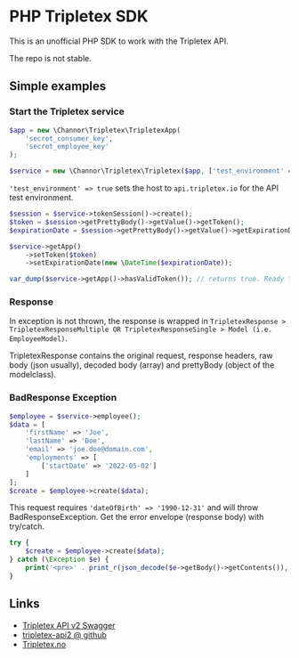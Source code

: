 # PHP Tripletex SDK
This is an unofficial PHP SDK to work with the Tripletex API.

The repo is not stable.

## Simple examples
### Start the Tripletex service
```php
$app = new \Channor\Tripletex\TripletexApp(
    'secret_consumer_key',
    'secret_employee_key'
);

$service = new \Channor\Tripletex\Tripletex($app, ['test_environment' => true]);
```
`'test_environment' => true` sets the host to `api.tripletex.io` for the API test environment.

```php
$session = $service->tokenSession()->create();
$token = $session->getPrettyBody()->getValue()->getToken();
$expirationDate = $session->getPrettyBody()->getValue()->getExpirationDate();

$service->getApp()
    ->setToken($token)
    ->setExpirationDate(new \DateTime($expirationDate));

var_dump($service->getApp()->hasValidToken()); // returns true. Ready for other requests.
```
### Response
In exception is not thrown, the response is wrapped in `TripletexResponse > TripletexResponseMultiple OR TripletexResponseSingle > Model (i.e. EmployeeModel)`.

TripletexResponse contains the original request, response headers, raw body (json usually), decoded body (array) and prettyBody (object of the modelclass).

### BadResponse Exception
```php
$employee = $service->employee();
$data = [
    'firstName' => 'Joe',
    'lastName' => 'Doe',
    'email' => 'joe.doe@domain.com',
    'employments' => [
        ['startDate' => '2022-05-02']
    ]
];
$create = $employee->create($data);
```
This request requires `'dateOfBirth' => '1990-12-31'` and will throw BadResponseException. Get the error envelope (response body) with try/catch.
```php
try {
    $create = $employee->create($data);
} catch (\Exception $e) {
    print('<pre>' . print_r(json_decode($e->getBody()->getContents()), true) . '</pre>');
}
```

## Links
* [Tripletex API v2 Swagger](https://tripletex.no/v2-docs/)
* [tripletex-api2 @ github](https://github.com/Tripletex/tripletex-api2)
* [Tripletex.no](https://tripletex.no)
